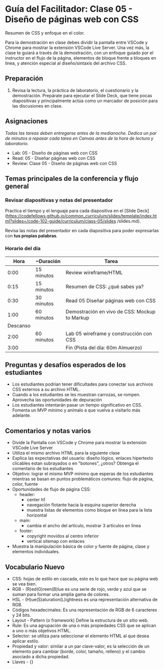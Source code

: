 # Guía del Facilitador: Clase 05 - Diseño de páginas web con CSS

Resumen de CSS y enfoque en el color.

Para la demostración en clase debes dividir la pantalla entre VSCode y Chrome para mostrar la extensión VSCode Live Server. Una vez más, la clase te guiará a través de la demostración, con un enfoque guiado por el instructor en el flujo de la página, elementos de bloque frente a bloques en línea, y atención especial al diseño/sintaxis del archivo CSS.

## Preparación

1. Revisa la lectura, la práctica de laboratorio, el cuestionario y la demostración. Prepárate para ejecutar el Slide Deck, que tiene pocas diapositivas y principalmente actúa como un marcador de posición para las discusiones en clase.

## Asignaciones

*Todas las tareas deben entregarse antes de la medianoche. Dedica un par de minutos a repasar cada tarea en Canvas antes de la hora de lectura y laboratorio.*

- Lab: 05 - Diseño de páginas web con CSS
- Read: 05 - Diseñar páginas web con CSS
- Review: Clase 05 - Diseño de páginas web con CSS

## Temas principales de la conferencia y flujo general

### Revisar diapositivas y notas del presentador

Practica el tiempo y el lenguaje para cada diapositiva en el [Slide Deck] (https://codefellows.github.io/common_curriculum/slides/template/index.html?slides=/code-102-guide/curriculum/class-05/slides /slides.md).

Revisa las notas del presentador en cada diapositiva para poder expresarlas con **tus propias palabras**.

### Horario del día

| Hora | ~Duración| Tarea |
|--- |--- |--- |
| 0:00 | 15 minutos | Review wireframe/HTML |
| 0:15 | 15 minutos | Resumen de CSS: ¿qué sabes ya? |
| 0:30 | 30 minutos | Read 05 Diseñar páginas web con CSS |
| 1:00 | 60 minutos | Demostración en vivo de CSS: Mockup to Markup |
| Descanso | | |
| 2:00 | 60 minutos | Lab 05 wireframe y construcción con CSS |
| 3:00 | | Fin (Pista del día: 60m Almuerzo) |

## Preguntas y desafíos esperados de los estudiantes

- Los estudiantes podrían tener dificultades para conectar sus archivos CSS externos a su archivo HTML.
- Cuando a los estudiantes se les muestran carrozas, se rompen. Aprovecha las oportunidades de depuración
- Los estudiantes intentarán pasar un tiempo significativo en CSS. Fomenta un MVP mínimo y anímalo a que vuelva a visitarlo más adelante.

## Comentarios y notas varios

- Divide la Pantalla con VSCode y Chrome para mostrar la extensión VSCode Live Server
- Utiliza el mismo archivo HTML para la siguiente clase
- Explica las expectativas del usuario: diseño lógico, enlaces hipertexto clicables estan subrayados o en "botones", ¿otros? Obtenga el comentario de los estudiantes
- Objetivo: lograr el mismo MVP mínimo que esperas de los estudiantes mientras se basan en puntos problemáticos comunes: flujo de página, color, fuente
- Oportunidades de flujo de página CSS:
   - header:
     - center h1
     - navegación flotante hacia la esquina superior derecha
     - muestra listas de elementos como bloque en línea para la lista horizontal
   - main:
     - cambia el ancho del artículo, mostrar 3 artículos en línea
   - footer:
     - copyright movidos al centro inferior
     - vertical sitemap con enlaces
- Muestra la manipulación básica de color y fuente de página, clase y elementos individuales.

## Vocabulario Nuevo 

- CSS: hojas de estilo en cascada, esto es lo que hace que su página web se vea bien.
- RGB - (R)ed(G)reen(B)lue es una serie de rojo, verde y azul que se suman para formar una amplia gama de colores.
- HSL - (H)ue(S)aturation(L)ightness es una representación alternativa de RGB.
- Códigos hexadecimales: Es una representación de RGB de 6 caracteres y 24 bits.
- Layout - Pattern (o framework) Define la estructura de un sitio web.
- Rule: Es una agrupación de una o más propiedades CSS que se aplican a uno o más objetivos HTML.
- Selector: se utiliza para seleccionar el elemento HTML al que desea aplicar estilo.
- Propiedad y valor: similar a un par clave-valor, es la selección de un elemento para cambiar (borde, color, tamaño, relleno) y el cambio asociado a dicha propiedad.
- Llaves - {}